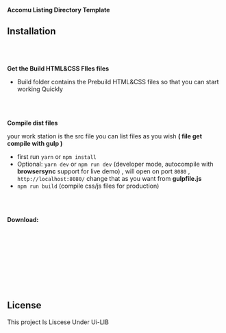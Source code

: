 **Accomu Listing Directory Template**

## Installation

<br>
<br>

**Get the Build HTML&CSS FIles files**

 - Build folder contains the Prebuild HTML&CSS files so that you can start working Quickly


<br>
<br>

**Compile dist files**

your work station is the src file
you can list files as you wish **( file get compile with gulp )**

- first run `yarn` or `npm install`
- Optional: `yarn dev` or `npm run dev` (developer mode, autocompile with **browsersync** support for live demo) , will open on port `8080` , `http://localhost:8080/` change that as you want from **gulpfile.js**
- `npm run build` (compile css/js files for production)

<br>
<br>

**Download:**

<br>

<br>
<br>




<br>
<br>
<br>



<br>
<br>

## License

This  project Is Liscese Under Ui-LIB
